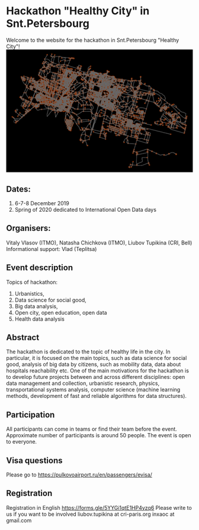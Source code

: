 # Hackathon "Healthy City" in Snt.Petersbourg
Welcome to the website for the hackathon in Snt.Petersbourg "Healthy City"! 
<img src="images/petergof.png" alt="hi" class="inline"/>

## Dates: 
1. 6-7-8 December 2019 
2. Spring of 2020 dedicated to International Open Data days

## Organisers: 
Vitaly Vlasov (ITMO), Natasha Chichkova (ITMO), Liubov Tupikina (CRI, Bell) 
Informational support: Vlad (Teplitsa)

## Event description
Topics of hackathon: 
1. Urbanistics, 
2. Data science for social good, 
3. Big data analysis, 
5. Open city, open education, open data
6. Health data analysis

## Abstract
The hackathon is dedicated to the topic of healthy life in the city. In particular, it is focused on the main topics, such as data science for social good, analysis of big data by citizens, such as mobility data, data about hospitals reachability etc. 
One of the main motivations for the hackathon is to develop future projects between and across different disciplines: open data management and collection, urbanistic research, physics, transportational systems analysis, computer science (machine learning methods, development of fast and reliable algorithms for data structures).

## Participation
All participants can come in teams or find their team before the event. 
Approximate number of participants is around 50 people. The event is open to everyone.

## Visa questions 
Please go to https://pulkovoairport.ru/en/passengers/evisa/


## Registration
Registration in English https://forms.gle/5YYGi1qtE1HP4yzq6 
Please write to us if you want to be involved 
liubov.tupikina at cri-paris.org
inxaoc at gmail.com
